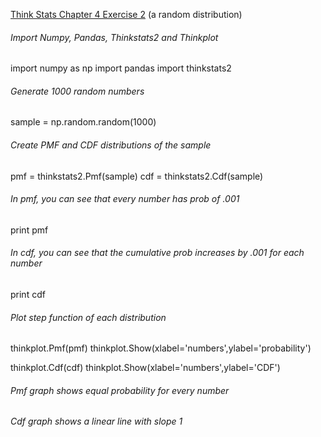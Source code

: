 [Think Stats Chapter 4 Exercise 2](http://greenteapress.com/thinkstats2/html/thinkstats2005.html#toc41) (a random distribution)

###### Import Numpy, Pandas, Thinkstats2 and Thinkplot
import numpy as np
import pandas
import thinkstats2

###### Generate 1000 random numbers
sample = np.random.random(1000)

###### Create PMF and CDF distributions of the sample
pmf = thinkstats2.Pmf(sample)
cdf = thinkstats2.Cdf(sample)

###### In pmf, you can see that every number has prob of .001
print pmf

###### In cdf, you can see that the cumulative prob increases by .001 for each number
print cdf

###### Plot step function of each distribution
thinkplot.Pmf(pmf)
thinkplot.Show(xlabel='numbers',ylabel='probability')

thinkplot.Cdf(cdf)
thinkplot.Show(xlabel='numbers',ylabel='CDF')

###### Pmf graph shows equal probability for every number

###### Cdf graph shows a linear line with slope 1

